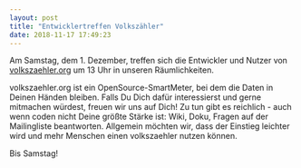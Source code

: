 ```yaml
---
layout: post
title: "Entwicklertreffen Volkszähler"
date: 2018-11-17 17:49:23
---
```


Am Samstag, dem 1. Dezember, treffen sich die Entwickler und Nutzer von [volkszaehler.org](https://volkszaehler.org/) um 13 Uhr in unseren Räumlichkeiten.

volkszaehler.org ist ein OpenSource-SmartMeter, bei dem die Daten in Deinen Händen bleiben. Falls Du Dich dafür interessierst und gerne mitmachen würdest, freuen wir uns auf Dich! Zu tun gibt es reichlich - auch wenn coden nicht Deine größte Stärke ist: Wiki, Doku, Fragen auf der Mailingliste beantworten. Allgemein möchten wir, dass der Einstieg leichter wird und mehr Menschen einen volkszaehler nutzen können.

Bis Samstag!